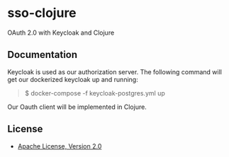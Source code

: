 # sso-clojure

OAuth 2.0 with Keycloak and Clojure

## Documentation

Keycloak is used as our authorization server.
The following command will get our dockerized keycloak up and running:
> $ docker-compose -f keycloak-postgres.yml up

Our Oauth client will be implemented in Clojure.


## License

* [Apache License, Version 2.0](https://www.apache.org/licenses/LICENSE-2.0)
